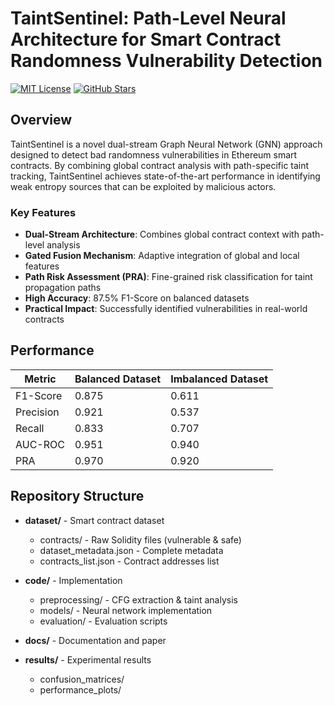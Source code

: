 # TaintSentinel: Path-Level Neural Architecture for Smart Contract Randomness Vulnerability Detection

[![MIT License](https://img.shields.io/badge/License-MIT-green.svg)](https://choosealicense.com/licenses/mit/)
[![GitHub Stars](https://img.shields.io/github/stars/HadisRe/TaintSentinel?style=social)](https://github.com/HadisRe/TaintSentinel/stargazers)

##  Overview

TaintSentinel is a novel dual-stream Graph Neural Network (GNN) approach designed to detect bad randomness vulnerabilities in Ethereum smart contracts. By combining global contract analysis with path-specific taint tracking, TaintSentinel achieves state-of-the-art performance in identifying weak entropy sources that can be exploited by malicious actors.

### Key Features
- **Dual-Stream Architecture**: Combines global contract context with path-level analysis
- **Gated Fusion Mechanism**: Adaptive integration of global and local features
- **Path Risk Assessment (PRA)**: Fine-grained risk classification for taint propagation paths
- **High Accuracy**: 87.5% F1-Score on balanced datasets
- **Practical Impact**: Successfully identified vulnerabilities in real-world contracts
##  Performance

| Metric | Balanced Dataset | Imbalanced Dataset |
|--------|-----------------|-------------------|
| F1-Score | 0.875 | 0.611 |
| Precision | 0.921 | 0.537 |
| Recall | 0.833 | 0.707 |
| AUC-ROC | 0.951 | 0.940 |
| PRA | 0.970 | 0.920 |

##  Repository Structure

- **dataset/** - Smart contract dataset
  - contracts/ - Raw Solidity files (vulnerable & safe)
  - dataset_metadata.json - Complete metadata
  - contracts_list.json - Contract addresses list
  
- **code/** - Implementation
  - preprocessing/ - CFG extraction & taint analysis
  - models/ - Neural network implementation
  - evaluation/ - Evaluation scripts
  
- **docs/** - Documentation and paper
  
- **results/** - Experimental results
  - confusion_matrices/
  - performance_plots/
